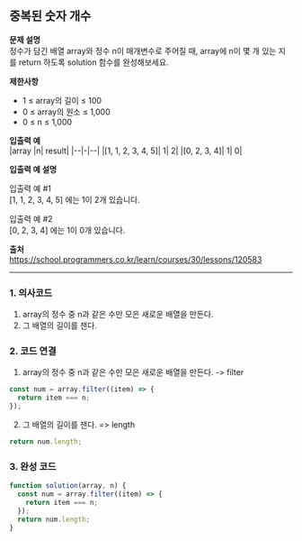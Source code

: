 ## 중복된 숫자 개수

**문제 설명**  
정수가 담긴 배열 array와 정수 n이 매개변수로 주어질 때, array에 n이 몇 개 있는 지를 return 하도록 solution 함수를 완성해보세요.

**제한사항**

- 1 ≤ array의 길이 ≤ 100
- 0 ≤ array의 원소 ≤ 1,000
- 0 ≤ n ≤ 1,000

**입출력 예**  
|array |n| result|
|--|-|--|
|[1, 1, 2, 3, 4, 5]| 1| 2|
|[0, 2, 3, 4]| 1| 0|

**입출력 예 설명**

입출력 예 #1  
[1, 1, 2, 3, 4, 5] 에는 1이 2개 있습니다.

입출력 예 #2  
[0, 2, 3, 4] 에는 1이 0개 있습니다.

**출처**  
https://school.programmers.co.kr/learn/courses/30/lessons/120583

---

### 1. 의사코드

1. array의 정수 중 n과 같은 수만 모은 새로운 배열을 만든다.
2. 그 배열의 길이를 잰다.

### 2. 코드 연결

1. array의 정수 중 n과 같은 수만 모은 새로운 배열을 만든다. -> filter

```javascript
const num = array.filter((item) => {
  return item === n;
});
```

2. 그 배열의 길이를 잰다. => length

```javascript
return num.length;
```

### 3. 완성 코드

```javascript
function solution(array, n) {
  const num = array.filter((item) => {
    return item === n;
  });
  return num.length;
}
```
